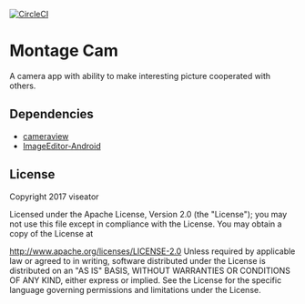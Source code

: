 [![CircleCI](https://circleci.com/gh/viseator/MontageCam.svg?style=svg)](https://circleci.com/gh/viseator/MontageCam)

# Montage Cam

A camera app with ability to make interesting picture cooperated with others.

## Dependencies

* [cameraview](https://github.com/google/cameraview)
* [ImageEditor-Android](https://github.com/siwangqishiq/ImageEditor-Android)

## License

Copyright 2017 viseator

Licensed under the Apache License, Version 2.0 (the "License"); you may not use this file except in compliance with the License. You may obtain a copy of the License at

http://www.apache.org/licenses/LICENSE-2.0
Unless required by applicable law or agreed to in writing, software distributed under the License is distributed on an "AS IS" BASIS, WITHOUT WARRANTIES OR CONDITIONS OF ANY KIND, either express or implied. See the License for the specific language governing permissions and limitations under the License.